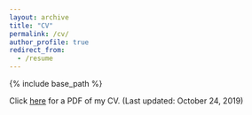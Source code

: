 ```yaml
---
layout: archive
title: "CV"
permalink: /cv/
author_profile: true
redirect_from:
  - /resume
---
```


{% include base_path %}


Click [here](http://ivanphlau.github.io/files/CV.pdf)  for a PDF of my CV. (Last updated: October 24, 2019)

